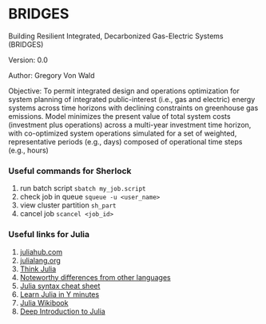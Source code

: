 # BRIDGES
Building Resilient Integrated, Decarbonized Gas-Electric Systems (BRIDGES)

Version: 0.0

Author: Gregory Von Wald

Objective: To permit integrated design and operations optimization for 
system planning of integrated public-interest (i.e., gas and electric) energy systems
across time horizons with declining constraints on greenhouse gas emissions.
Model minimizes the present value of total system costs (investment plus operations)
across a multi-year investment time horizon, with co-optimized system operations 
simulated for a set of weighted, representative periods (e.g., days) 
composed of operational time steps (e.g., hours)

### Useful commands for Sherlock
1. run batch script `sbatch my_job.script`
2. check job in queue `squeue -u <user_name>`
3. view cluster partition `sh_part`
4. cancel job `scancel <job_id>`

### Useful links for Julia
1. [juliahub.com](juliahub.com)
2. [julialang.org](julialang.org)
3. [Think Julia](https://benlauwens.github.io/ThinkJulia.jl/latest/book.html)
4. [Noteworthy differences from other languages](https://docs.julialang.org/en/v1/manual/noteworthy-differences/)
5. [Julia syntax cheat sheet](https://cheatsheets.quantecon.org/)
6. [Learn Julia in Y minutes](https://learnxinyminutes.com/docs/julia/)
7. [Julia Wikibook](https://en.wikibooks.org/wiki/Introducing_Julia)
8. [Deep Introduction to Julia](http://ucidatascienceinitiative.github.io/IntroToJulia/)